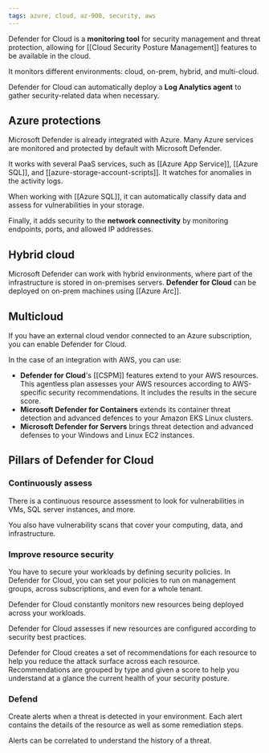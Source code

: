 ```yaml
---
tags: azure, cloud, az-900, security, aws
---
```


Defender for Cloud is a **monitoring tool** for security management and threat protection, allowing for [[Cloud Security Posture Management]] features to be available in the cloud.

It monitors different environments: cloud, on-prem, hybrid, and multi-cloud.

Defender for Cloud can automatically deploy a **Log Analytics agent** to gather security-related data when necessary.

## Azure protections

Microsoft Defender is already integrated with Azure. Many Azure services are monitored and protected by default with Microsoft Defender.

It works with several PaaS services, such as [[Azure App Service]], [[Azure SQL]], and [[azure-storage-account-scripts]]. It watches for anomalies in the activity logs.

When working with [[Azure SQL]], it can automatically classify data and assess for vulnerabilities in your storage.

Finally, it adds security to the **network connectivity** by monitoring endpoints, ports, and allowed IP addresses.

## Hybrid cloud

Microsoft Defender can work with hybrid environments, where part of the infrastructure is stored in on-premises servers. **Defender for Cloud** can be deployed on on-prem machines using [[Azure Arc]].

## Multicloud

If you have an external cloud vendor connected to an Azure subscription, you can enable Defender for Cloud.

In the case of an integration with AWS, you can use:

- **Defender for Cloud**'s [[CSPM]] features extend to your AWS resources. This agentless plan assesses your AWS resources according to AWS-specific security recommendations. It includes the results in the secure score.
- **Microsoft Defender for Containers** extends its container threat detection and advanced defences to your Amazon EKS Linux clusters.
- **Microsoft Defender for Servers** brings threat detection and advanced defenses to your Windows and Linux EC2 instances.

## Pillars of Defender for Cloud

### Continuously assess

There is a continuous resource assessment to look for vulnerabilities in VMs, SQL server instances, and more.

You also have vulnerability scans that cover your computing, data, and infrastructure.

### Improve resource security

You have to secure your workloads by defining security policies. In Defender for Cloud, you can set your policies to run on management groups, across subscriptions, and even for a whole tenant.

Defender for Cloud constantly monitors new resources being deployed across your workloads.

Defender for Cloud assesses if new resources are configured according to security best practices.

Defender for Cloud creates a set of recommendations for each resource to help you reduce the attack surface across each resource. Recommendations are grouped by type and given a score to help you understand at a glance the current health of your security posture.

### Defend

Create alerts when a threat is detected in your environment. Each alert contains the details of the resource as well as some remediation steps.

Alerts can be correlated to understand the history of a threat.
